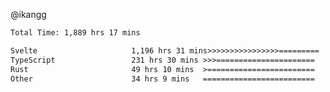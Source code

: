 @ikangg
<!--START_SECTION:waka-->

```txt
Total Time: 1,889 hrs 17 mins

Svelte                     1,196 hrs 31 mins>>>>>>>>>>>>>>>>=========   62.21 %
TypeScript                 231 hrs 30 mins >>>======================   12.04 %
Rust                       49 hrs 10 mins  >========================   02.56 %
Other                      34 hrs 9 mins   =========================   01.78 %
```

<!--END_SECTION:waka-->

